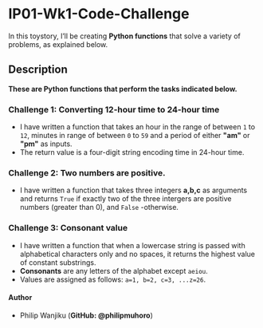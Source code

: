 # IP01-Wk1-Code-Challenge
In this toystory, I’ll be creating **Python functions** that solve a variety of problems, as explained below.
## Description
**These are Python functions that perform the tasks indicated below.**
  ### Challenge 1: Converting 12-hour time to 24-hour time
- I have written a function that takes an hour in the range of between `1` to `12`, minutes in range of between `0` to `59` and a period of either __"am"__ or __"pm"__ as inputs.
- The return value is a four-digit string encoding time in 24-hour time.
### Challenge 2: Two numbers are positive.
 - I have written a function that takes three integers __a,b,c__ as arguments and returns `True` if exactly two of the three intergers are positive numbers (greater than 0), and `False` -otherwise.
  ### Challenge 3: Consonant value
 - I have written a function that when a lowercase string is passed with alphabetical characters only and no spaces, it returns the highest value of constant substrings.
 - **Consonants** are any letters of the alphabet except `aeiou`.
 - Values are assigned as follows: `a=1, b=2, c=3, ...z=26`. 
  #### Author
- Philip Wanjiku (**GitHub: @philipmuhoro**)

